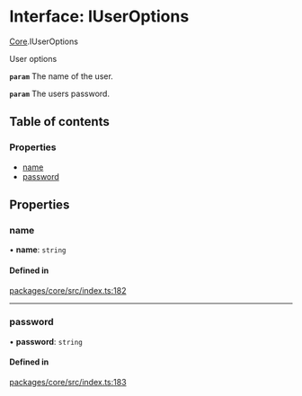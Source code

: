# Interface: IUserOptions

[Core](../modules/Core.md).IUserOptions

User options

**`param`** The name of the user.

**`param`** The users password.

## Table of contents

### Properties

- [name](Core.IUserOptions.md#name)
- [password](Core.IUserOptions.md#password)

## Properties

### name

• **name**: `string`

#### Defined in

[packages/core/src/index.ts:182](https://github.com/iniquitybbs/iniquity/blob/dde6bbb/packages/core/src/index.ts#L182)

___

### password

• **password**: `string`

#### Defined in

[packages/core/src/index.ts:183](https://github.com/iniquitybbs/iniquity/blob/dde6bbb/packages/core/src/index.ts#L183)
